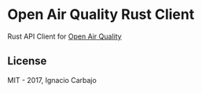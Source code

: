 # Open Air Quality Rust Client

Rust API Client for [Open Air Quality](https://openaq.org)

## License

MIT - 2017, Ignacio Carbajo
